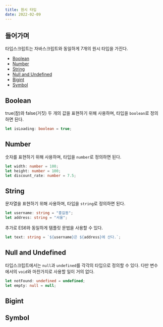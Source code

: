 ```yaml
---
title: 원시 타입
date: 2022-02-09
---
```


## 들어가며

타입스크립트는 자바스크립트와 동일하게 7개의 원시 타입을 가진다.

- [Boolean](#boolean)
- [Number](#number)
- [String](#string)
- [Null and Undefined](#null-and-undefined)
- [Bigint](#Bigint)
- [Symbol](#Symbol)

## Boolean

true(참)와 false(거짓) 두 개의 값을 표현하기 위해 사용하며, 타입을 `boolean`로 정의하면 된다.

```typescript                                                                                                                    
let isLoading: boolean = true;
```

## Number

숫자를 표현하기 위해 사용하며, 타입을 `number`로 정의하면 된다.

```typescript
let width: number = 100;
let height: number = 100;
let discount_rate: number = 7.5;
```

## String

문자열을 표현하기 위해 사용하며, 타입을 `string`로 정의하면 된다.

```typescript
let username: string = "홍길동"; 
let address: string = "서울";
```

추가로 ES6와 동일하게 템플릿 문법을 사용할 수 있다.

```typescript
let text: string = `${username}은 ${address}에 산다.`;
```

## Null and Undefined

타입스크립트에서는 `null`과 `undefined`를 각각의 타입으로 정의할 수 있다.
다만 변수에서의 `void`와 마찬가지로 사용할 일이 거의 없다.

```typescript
let notFound: undefined = undefined;
let empty: null = null;
```

## Bigint

## Symbol